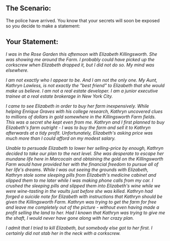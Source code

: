 ## The Scenario:

The police have arrived. You know that your secrets will soon be exposed so you decide to make a statement:

## Your Statement:

_I was in the Rose Garden this aftemoon with Elizabeth Killingsworth. She was showing me around the Farm. I probably could have picked up the corkscrew when Elizabeth dropped it, but I did not do so. My mind was elsewhere._

_I am not exactly who I appear to be. And I am not the only one. My Aunt, Kathryn Lawless, is not exactly the "best friend" to Elizabeth that she would make us believe. I am not a real estate developer. I am a junior executive trainee at a real estate brokerage in New York City._

_I came to see Elizabeth in order to buy her farm inexpensively. While helping Enrique Graves with his college research, Kathryn uncovered clues to millions of dollars in gold somewhere in the Killingsworth Farm fields. This was a secret she kept even from me. Kathryn and I first planned to buy Elizabeth's farm outright - I was to buy the farm and sell it to Kathryn afterwards at a tidy profit. Unfortunately, Elizabeth's asking price was much more than I could afford on my modest salary._

_Unable to persuade Elizabeth to lower her selling-price by enough, Kathryn decided to take our plan to the next level. She was desperate to escape her mundane life here in Marcocain and obtaining the gold on the Killingsworth Farm would have provided her with the financial freedom to pursue all of her life's dreams. While I was out seeing the grounds with Elizabeth, Kathryn stole some sleeping pills from Elizabeth's medicine cabinet and slipped them to me later while I was making phone calls from my car. I crushed the sleeping pills and slipped them into Elizabeth's wine while we were wine-tasting in the vaults just before she was killed. Kathryn had forged a suicide note for Elizabeth with instructions that Kathryn should be given the Killingsworth Farm. Kathryn was trying to get the farm for free and leave me completely out of the picture - without even having made a profit selling the land to her. Had I known that Kathryn was trying to give me the shaft, I would never have gone along with her crazy plan._

_I admit that I tried to kill Elizabeth, but somebody else got to her first. I certainly did not stab her in the neck with a corkscrew._
